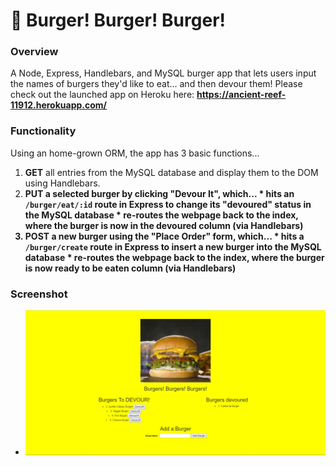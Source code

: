 # :hamburger: Burger! Burger! Burger!

### Overview

A Node, Express, Handlebars, and MySQL burger app that lets users input the names of burgers they'd like to eat... and then devour them! Please check out the launched app on Heroku here: <strong> https://ancient-reef-11912.herokuapp.com/</strong>

### Functionality
Using an home-grown ORM, the app has 3 basic functions...
  1. <strong>GET</strong> all entries from the MySQL database and display them to the DOM using Handlebars.
  2. <strong>PUT<strong> a selected burger by clicking "Devour It", which...
    * hits an `/burger/eat/:id` route in Express to change its "devoured" status in the MySQL database
    * re-routes the webpage back to the index, where the burger is now in the devoured column (via Handlebars)
  3. <strong>POST<strong> a new burger using the "Place Order" form, which...
    * hits a `/burger/create` route in Express to insert a new burger into the MySQL database
    * re-routes the webpage back to the index, where the burger is now ready to be eaten column (via Handlebars)

### Screenshot
* ![Full Size](public/assets/image/burger_screen_shot.png)

